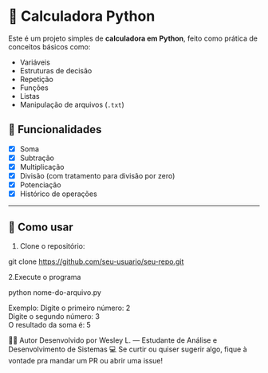 # 🧠 Calculadora Python

Este é um projeto simples de **calculadora em Python**, feito como prática de conceitos básicos como:

- Variáveis  
- Estruturas de decisão  
- Repetição  
- Funções  
- Listas  
- Manipulação de arquivos (`.txt`)

## 🚀 Funcionalidades

- [x] Soma  
- [x] Subtração  
- [x] Multiplicação  
- [x] Divisão (com tratamento para divisão por zero)  
- [x] Potenciação  
- [x] Histórico de operações

---

## 📂 Como usar

1. Clone o repositório:
   
git clone https://github.com/seu-usuario/seu-repo.git

2.Execute o programa

python nome-do-arquivo.py

Exemplo:
Digite o primeiro número: 2  
Digite o segundo número: 3  
O resultado da soma é: 5

👨‍💻 Autor
Desenvolvido por Wesley L. — Estudante de Análise e Desenvolvimento de Sistemas 💻
Se curtir ou quiser sugerir algo, fique à vontade pra mandar um PR ou abrir uma issue!
